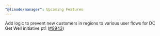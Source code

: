 ```yaml
---
"@linode/manager": Upcoming Features
---
```


Add logic to prevent new customers in regions to various user flows for DC Get Well initiative pt1 ([#9943](https://github.com/linode/manager/pull/9943))
